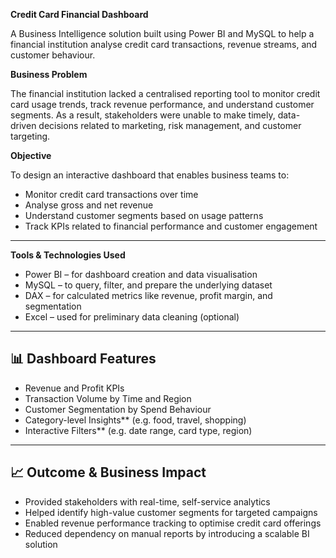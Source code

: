 **Credit Card Financial Dashboard**

A Business Intelligence solution built using Power BI and MySQL to help a financial institution analyse credit card transactions, revenue streams, and customer behaviour.

**Business Problem**

The financial institution lacked a centralised reporting tool to monitor credit card usage trends, track revenue performance, and understand customer segments. As a result, stakeholders were unable to make timely, data-driven decisions related to marketing, risk management, and customer targeting.



**Objective**

To design an interactive dashboard that enables business teams to:
- Monitor credit card transactions over time
- Analyse gross and net revenue
- Understand customer segments based on usage patterns
- Track KPIs related to financial performance and customer engagement

---

**Tools & Technologies Used**

- Power BI – for dashboard creation and data visualisation
- MySQL – to query, filter, and prepare the underlying dataset
- DAX – for calculated metrics like revenue, profit margin, and segmentation
- Excel – used for preliminary data cleaning (optional)

---

## 📊 Dashboard Features

- Revenue and Profit KPIs
- Transaction Volume by Time and Region
- Customer Segmentation by Spend Behaviour
- Category-level Insights** (e.g. food, travel, shopping)
- Interactive Filters** (e.g. date range, card type, region)

---

## 📈 Outcome & Business Impact

- Provided stakeholders with real-time, self-service analytics
- Helped identify high-value customer segments for targeted campaigns
- Enabled revenue performance tracking to optimise credit card offerings
- Reduced dependency on manual reports by introducing a scalable BI solution



